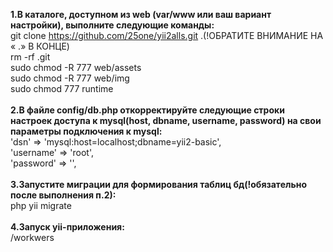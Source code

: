 <b>1.В каталоге, доступном из web (var/www или ваш вариант настройки), выполните следующие команды:</b>
<br>git clone https://github.com/25one/yii2alls.git .(!ОБРАТИТЕ ВНИМАНИЕ НА « .» В КОНЦЕ)
<br>rm -rf .git
<br>sudo chmod -R 777 web/assets
<br>sudo chmod -R 777 web/img
<br>sudo chmod 777 runtime
<br>
<br><b>2.В файле config/db.php откорректируйте следующие строки настроек доступа к mysql(host, dbname, username, password) на свои параметры подключения к mysql:</b>
    <br>'dsn' => 'mysql:host=localhost;dbname=yii2-basic',
    <br>'username' => 'root',
    <br>'password' => '', 
<br>
<br><b>3.Запустите миграции для формирования таблиц бд(!обязательно после выполнения п.2):</b>
<br>php yii migrate 
<br>
<br><b>4.Запуск yii-приложения:</b>
<br>/workwers 

